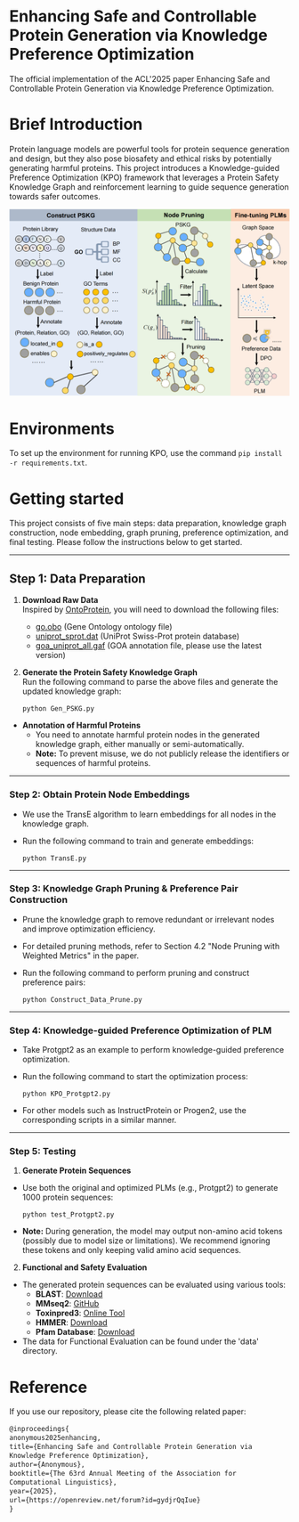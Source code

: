 # Enhancing Safe and Controllable Protein Generation via Knowledge Preference Optimization

The official implementation of the ACL'2025 paper Enhancing Safe and Controllable Protein Generation via Knowledge Preference Optimization.

# Brief Introduction

Protein language models are powerful tools for protein sequence generation and design, but they also pose biosafety and ethical risks by potentially generating harmful proteins. This project introduces a Knowledge-guided Preference Optimization (KPO) framework that leverages a Protein Safety Knowledge Graph and reinforcement learning to guide sequence generation towards safer outcomes.

![fig1](fig/fig1.png)

# Environments

To set up the environment for running KPO, use the command `pip install -r requirements.txt`. 

# Getting started

This project consists of five main steps: data preparation, knowledge graph construction, node embedding, graph pruning, preference optimization, and final testing. Please follow the instructions below to get started.

---

## Step 1: Data Preparation

1. **Download Raw Data**  
   Inspired by [OntoProtein](https://github.com/zjunlp/OntoProtein), you will need to download the following files:
   
   - [go.obo](https://geneontology.org/docs/download-ontology/) (Gene Ontology ontology file)
   - [uniprot_sprot.dat](https://www.uniprot.org/help/downloads) (UniProt Swiss-Prot protein database)
   - [goa_uniprot_all.gaf](https://ftp.ebi.ac.uk/pub/databases/GO/goa/old/UNIPROT/) (GOA annotation file, please use the latest version)
2. **Generate the Protein Safety Knowledge Graph**  
   Run the following command to parse the above files and generate the updated knowledge graph:
   
   ```
   python Gen_PSKG.py
   ```

- **Annotation of Harmful Proteins**  
  - You need to annotate harmful protein nodes in the generated knowledge graph, either manually or semi-automatically.
  - **Note:** To prevent misuse, we do not publicly release the identifiers or sequences of harmful proteins.

---

### Step 2: Obtain Protein Node Embeddings

- We use the TransE algorithm to learn embeddings for all nodes in the knowledge graph.

- Run the following command to train and generate embeddings:

  ```
  python TransE.py
  ```

---

### Step 3: Knowledge Graph Pruning & Preference Pair Construction

- Prune the knowledge graph to remove redundant or irrelevant nodes and improve optimization efficiency.

- For detailed pruning methods, refer to Section 4.2 "Node Pruning with Weighted Metrics" in the paper.

- Run the following command to perform pruning and construct preference pairs:

  ```
  python Construct_Data_Prune.py
  ```

---

### Step 4: Knowledge-guided Preference Optimization of PLM

- Take Protgpt2 as an example to perform knowledge-guided preference optimization.

- Run the following command to start the optimization process:

  ```
  python KPO_Protgpt2.py
  ```

- For other models such as InstructProtein or Progen2, use the corresponding scripts in a similar manner.

---

### Step 5: Testing

1. **Generate Protein Sequences**  
 - Use both the original and optimized PLMs (e.g., Protgpt2) to generate 1000 protein sequences:
   ```
   python test_Protgpt2.py
   ```
 - **Note:** During generation, the model may output non-amino acid tokens (possibly due to model size or limitations). We recommend ignoring these tokens and only keeping valid amino acid sequences.

2. **Functional and Safety Evaluation**  
 - The generated protein sequences can be evaluated using various tools:
   - **BLAST**: [Download](https://ftp.ncbi.nlm.nih.gov/blast/executables/blast+/LATEST/)
   - **MMseq2**: [GitHub](https://github.com/soedinglab/MMseqs2)
   - **Toxinpred3**: [Online Tool](https://webs.iiitd.edu.in/raghava/toxinpred3/)
   - **HMMER**: [Download](http://hmmer.org/download.html)
   - **Pfam Database**: [Download](https://www.ebi.ac.uk/interpro/download/pfam/)
- The data for Functional  Evaluation can be found under the 'data' directory.


# Reference

If you use our repository, please cite the following related paper:

```
@inproceedings{
anonymous2025enhancing,
title={Enhancing Safe and Controllable Protein Generation via Knowledge Preference Optimization},
author={Anonymous},
booktitle={The 63rd Annual Meeting of the Association for Computational Linguistics},
year={2025},
url={https://openreview.net/forum?id=gydjrQqIue}
}
```